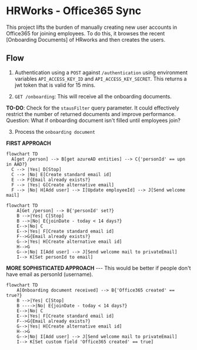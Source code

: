 # HRWorks - Office365 Sync

This project lifts the burden of manually creating new user accounts in Office365 for joining employees.
To do this, it browses the recent [Onboarding Documents] of HRworks and then creates the users.

## Flow

1. Authentication using a `POST` against `/authentication` using environment variables `API_ACCESS_KEY_ID` and `API_ACCESS_KEY_SECRET`.
   This returns a jwt token that is valid for 15 mins.

2. `GET /onboarding`: This will receive all the onboarding documents.

**TO-DO**: Check for the `stausFilter` query parameter. It could effectively restrict the number of returned documents and improve performance. Question: What if onboarding document isn't filled until employees join?

3. Process the `onboarding document`

**FIRST APPROACH**

```mermaid
flowchart TD
  A[get /person] --> B[get azureAD entities] --> C{'personId' == upn in AAD?}
  C --> |Yes| D[Stop]
  C --> |No| E[Create standard email id]
  E --> F{Email already exists?}
  F --> |Yes| G[Create alternative email]
  F --> |No| H[Add user] --> I[Update employeeId] --> J[Send welcome mail]
```


```mermaid
flowchart TD
    A[Get /person] --> B{'personId' set?}
    B -->|Yes| C[Stop]
    B -->|No| E{joinDate - today < 14 days?}
    E-->|No| C
    E-->|Yes| F[Create standard email id]
    F-->G{Email already exists?}
    G-->|Yes| H[Create alternative email id]
    H-->G
    G-->|No| I[Add user] --> J[Send welcome mail to privateEmail]
    I--> K[Set personId to email]
```

**MORE SOPHISTICATED APPROACH** --- This would be better if people don't have email as personId (username).

```mermaid
flowchart TD
    A[Onboarding document received] --> B{'Office365 created' == true?}
    B -->|Yes| C[Stop]
    B ---->|No| E{joinDate - today < 14 days?}
    E-->|No| C
    E-->|Yes| F[Create standard email id]
    F-->G{Email already exists?}
    G-->|Yes| H[Create alternative email id]
    H-->G
    G-->|No| I[Add user] --> J[Send welcome mail to privateEmail]
    I--> K[Set custom field 'Office365 created' == true]
```
